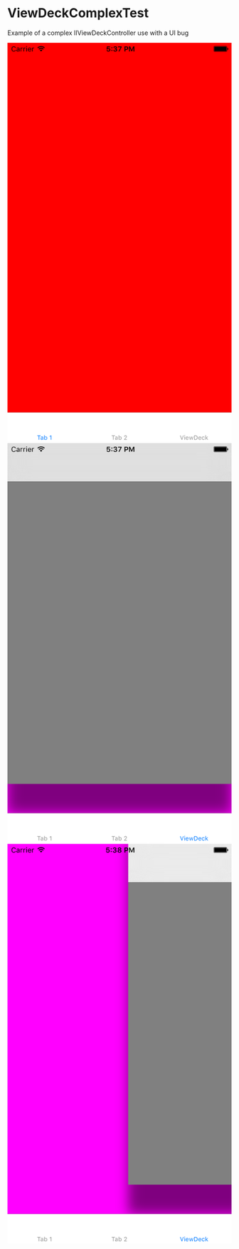 # ViewDeckComplexTest
Example of a complex IIViewDeckController use with a UI bug

![Screenshot 1](https://raw.githubusercontent.com/ngutman/ViewDeckComplexTest/master/screenshot1.png)
![Screenshot 2](https://raw.githubusercontent.com/ngutman/ViewDeckComplexTest/master/screenshot2.png)
![Screenshot 3](https://raw.githubusercontent.com/ngutman/ViewDeckComplexTest/master/screenshot3.png)
